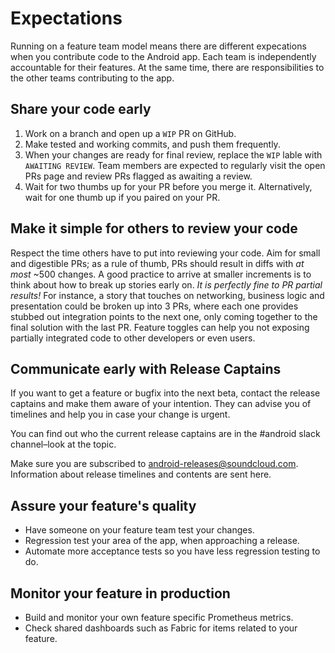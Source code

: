 # Expectations

Running on a feature team model means there are different expecations when you contribute code to the Android app. Each team is independently accountable for their features. At the same time, there are responsibilities to the other teams contributing to the app.

## Share your code early

1. Work on a branch and open up a `WIP` PR on GitHub.
1. Make tested and working commits, and push them frequently.
1. When your changes are ready for final review, replace the `WIP` lable with `AWAITING REVIEW`. Team members are expected to regularly visit the open PRs page and review PRs flagged as awaiting a review.
1. Wait for two thumbs up for your PR before you merge it. Alternatively, wait for one thumb up if you paired on your PR.

## Make it simple for others to review your code

Respect the time others have to put into reviewing your code. Aim for small and digestible PRs; as a rule of thumb, PRs should result in diffs with *at most* ~500 changes. A good practice to arrive at smaller increments is to think about how to break up stories early on. *It is perfectly fine to PR partial results!* For instance, a story that touches on networking, business logic and presentation could be broken up into 3 PRs, where each one provides stubbed out integration points to the next one, only coming together to the final solution with the last PR. Feature toggles can help you not exposing partially integrated code to other developers or even users.

## Communicate early with Release Captains

If you want to get a feature or bugfix into the next beta, contact the release
captains and make them aware of your intention. They can advise you of
timelines and help you in case your change is urgent.

You can find out who the current release captains are in the #android slack channel–look at the topic.

Make sure you are subscribed to [android-releases@soundcloud.com](https://groups.google.com/a/soundcloud.com/forum/#!forum/android-releases).
Information about release timelines and contents are sent here.

## Assure your feature's quality

* Have someone on your feature team test your changes.
* Regression test your area of the app, when approaching a release.
* Automate more acceptance tests so you have less regression testing to do.

## Monitor your feature in production

* Build and monitor your own feature specific Prometheus metrics.
* Check shared dashboards such as Fabric for items related to your feature.
